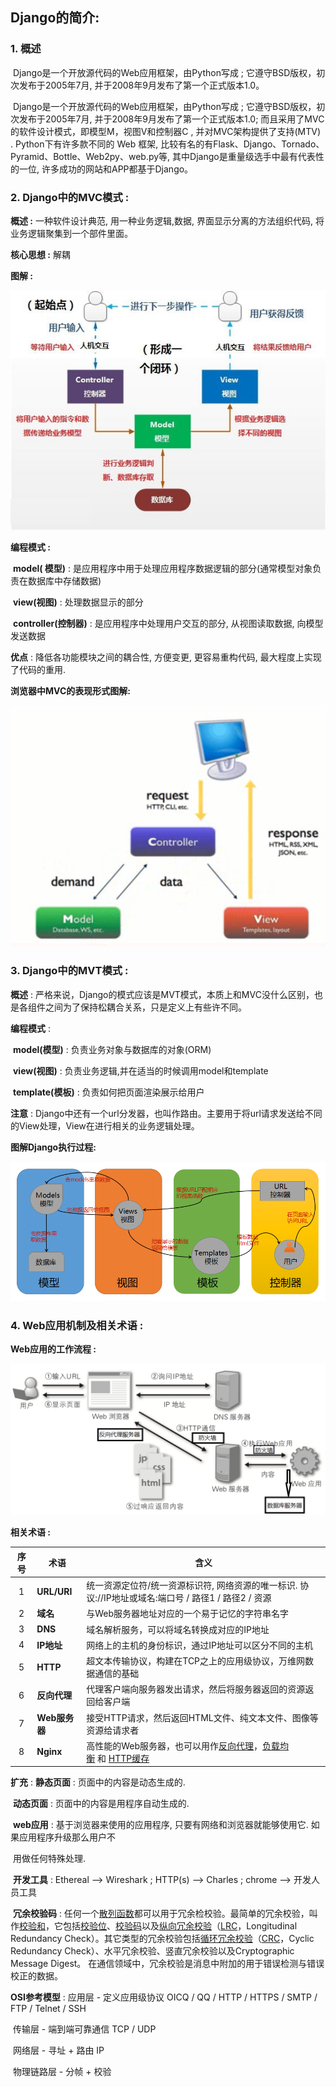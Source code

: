 ## Django的简介:

### 1. 概述	

​        Django是一个开放源代码的Web应用框架，由Python写成 ; 它遵守BSD版权，初次发布于2005年7月, 并于2008年9月发布了第一个正式版本1.0。

​	Django是一个开放源代码的Web应用框架，由Python写成 ; 它遵守BSD版权，初次发布于2005年7月, 并于2008年9月发布了第一个正式版本1.0; 而且采用了MVC的软件设计模式，即模型M，视图V和控制器C ,  并对MVC架构提供了支持(MTV) . Python下有许多款不同的 Web 框架, 比较有名的有Flask、Django、Tornado、Pyramid、Bottle、Web2py、web.py等, 其中Django是重量级选手中最有代表性的一位, 许多成功的网站和APP都基于Django。

### 2. Django中的MVC模式 :

**概述 :** 一种软件设计典范, 用一种业务逻辑,数据, 界面显示分离的方法组织代码, 将业务逻辑聚集到一个部件里面。

**核心思想 :** 解耦

**图解 :** 

![图](Image/mvc.jpg)

**编程模式 :** 

​	 **model( 模型)** : 是应用程序中用于处理应用程序数据逻辑的部分(通常模型对象负责在数据库中存储数据)

​	 **view(视图)** :  处理数据显示的部分

​	 **controller(控制器)** : 是应用程序中处理用户交互的部分, 从视图读取数据, 向模型发送数据

**优点** : 降低各功能模块之间的耦合性, 方便变更, 更容易重构代码, 最大程度上实现了代码的重用.

**浏览器中MVC的表现形式图解:**

![图](Image/mvc_request_response.png)

### 3. Django中的MVT模式 :

**概述** : 严格来说，Django的模式应该是MVT模式，本质上和MVC没什么区别，也是各组件之间为了保持松耦合关系，只是定义上有些许不同。

**编程模式** : 

​	 **model(模型)** : 负责业务对象与数据库的对象(ORM)

​	 **view(视图)** : 负责业务逻辑,并在适当的时候调用model和template

​	 **template(模板)** : 负责如何把页面渲染展示给用户

**注意** :  Django中还有一个url分发器，也叫作路由。主要用于将url请求发送给不同的View处理，View在进行相关的业务逻辑处理。

**图解Django执行过程:**

![图](Image/tujiedjango.png)

### 4. Web应用机制及相关术语 : 

**Web应用的工作流程 :** 

![](Image/jizhi.png) 

**相关术语 :** 

| 序号 | 术语          | 含义                                                         |
| :--: | ------------- | ------------------------------------------------------------ |
|  1   | **URL/URI**   | 统一资源定位符/统一资源标识符, 网络资源的唯一标识.                                                 协议://IP地址或域名:端口号 / 路径1 / 路径2 / 资源 |
|  2   | **域名**      | 与Web服务器地址对应的一个易于记忆的字符串名字                |
|  3   | **DNS**       | 域名解析服务，可以将域名转换成对应的IP地址                   |
|  4   | **IP地址**    | 网络上的主机的身份标识，通过IP地址可以区分不同的主机         |
|  5   | **HTTP**      | 超文本传输协议，构建在TCP之上的应用级协议，万维网数据通信的基础 |
|  6   | **反向代理**  | 代理客户端向服务器发出请求，然后将服务器返回的资源返回给客户端 |
|  7   | **Web服务器** | 接受HTTP请求，然后返回HTML文件、纯文本文件、图像等资源给请求者 |
|  8   | **Nginx**     | 高性能的Web服务器，也可以用作[反向代理](https://zh.wikipedia.org/wiki/%E5%8F%8D%E5%90%91%E4%BB%A3%E7%90%86)，[负载均衡](https://zh.wikipedia.org/wiki/%E8%B4%9F%E8%BD%BD%E5%9D%87%E8%A1%A1) 和 [HTTP缓存](https://zh.wikipedia.org/wiki/HTTP%E7%BC%93%E5%AD%98) |

**扩充** : **静态页面** : 页面中的内容是动态生成的.

​	   **动态页面** : 页面中的内容是用程序自动生成的.

​	   **web应用** : 基于浏览器来使用的应用程序, 只要有网络和浏览器就能够使用它. 如果应用程序升级那么用户不					

​			      用做任何特殊处理.

​	   **开发工具** : Ethereal --> Wireshark ;   HTTP(s) --> Charles ;   chrome --> 开发人员工具

​	   **冗余校验码** : 任何一个[散列函数](https://baike.baidu.com/item/%E6%95%A3%E5%88%97%E5%87%BD%E6%95%B0)都可以用于冗余检校验。最简单的冗余校验，叫作[校验和](https://baike.baidu.com/item/%E6%A0%A1%E9%AA%8C%E5%92%8C)，它包括[校验位](https://baike.baidu.com/item/%E6%A0%A1%E9%AA%8C%E4%BD%8D)、[校验码](https://baike.baidu.com/item/%E6%A0%A1%E9%AA%8C%E7%A0%81)以及[纵向冗余校验](https://baike.baidu.com/item/%E7%BA%B5%E5%90%91%E5%86%97%E4%BD%99%E6%A0%A1%E9%AA%8C)（[LRC](https://baike.baidu.com/item/LRC)，Longitudinal Redundancy Check）。其它类型的冗余校验包括[循环冗余校验](https://baike.baidu.com/item/%E5%BE%AA%E7%8E%AF%E5%86%97%E4%BD%99%E6%A0%A1%E9%AA%8C)（[CRC](https://baike.baidu.com/item/CRC)，Cyclic Redundancy Check）、水平冗余校验、竖直冗余校验以及Cryptographic Message Digest。 在通信领域中，冗余校验是消息中附加的用于错误检测与错误校正的数据。

**OSI参考模型** : 应用层 - 定义应用级协议 OICQ / QQ / HTTP / HTTPS / SMTP / FTP / Telnet / SSH

​			传输层 - 端到端可靠通信 TCP / UDP

​			网络层 - 寻址 + 路由  IP

​			物理链路层 - 分帧 + 校验


